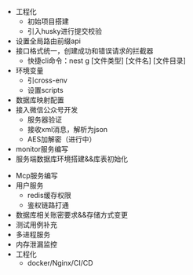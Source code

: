 <!-- OK LIST -->

- 工程化
  - 初始项目搭建
  - 引入husky进行提交校验
- 设置全局路由前缀api
- 接口格式统一，创建成功和错误请求的拦截器
  - 快捷cli命令：nest g [文件类型] [文件名] [文件目录]
- 环境变量
  - 引cross-env
  - 设置scripts
- 数据库映射配置
- 接入微信公众号开发
  - 服务器验证
  - 接收xml消息，解析为json
  - AES加解密（进行中）
  <!-- https://developers.weixin.qq.com/doc/offiaccount/Getting_Started/Getting_Started_Guide.html -->
- monitor服务编写
- 服务端数据库环境搭建&&库表初始化
<!-- TODO LIST -->
- Mcp服务编写
- 用户服务
  - redis缓存权限
  - 鉴权链路打通
- 数据库相关账密要求&&存储方式变更
- 测试用例补充
- 多进程服务
- 内存泄漏监控
- 工程化
  - docker/Nginx/CI/CD
